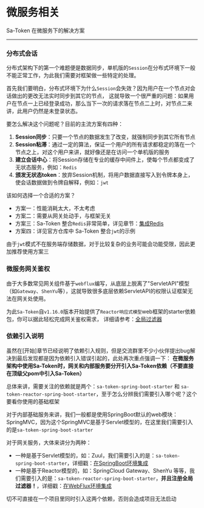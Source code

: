 # 微服务相关
Sa-Token 在微服务下的解决方案

---


### 分布式会话
分布式架构下的第一个难题便是数据同步，单机版的`Session`在分布式环境下一般不能正常工作，为此我们需要对框架做一些特定的处理。

首先我们要明白，分布式环境下为什么`Session`会失效？因为用户在一个节点对会话做出的更改无法实时同步到其它的节点，
这就导致一个很严重的问题：如果用户在节点一上已经登录成功，那么当下一次的请求落在节点二上时，对节点二来讲，此用户仍然是未登录状态。

要怎么解决这个问题呢？目前的主流方案有四种：
1. **Session同步**：只要一个节点的数据发生了改变，就强制同步到其它所有节点 
2. **Session粘滞**：通过一定的算法，保证一个用户的所有请求都稳定的落在一个节点之上，对这个用户来讲，就好像还是在访问一个单机版的服务
3. **建立会话中心**：将Session存储在专业的缓存中间件上，使每个节点都变成了无状态服务，例如：`Redis`
4. **颁发无状态token**：放弃Session机制，将用户数据直接写入到令牌本身上，使会话数据做到令牌自解释，例如：`jwt`

该如何选择一个合适的方案？
- 方案一：性能消耗太大，不太考虑
- 方案二：需要从网关处动手，与框架无关
- 方案三：Sa-Token 整合`Redis`非常简单，详见章节：[集成Redis](/up/integ-redis)
- 方案四：详见官方仓库中 Sa-Token 整合`jwt`的示例

由于`jwt`模式不在服务端存储数据，对于比较复杂的业务可能会功能受限，因此更加推荐使用方案三


### 微服务网关鉴权
由于大多数常见网关组件基于`webflux`编写，从底层上脱离了"ServletAPI"模型（如`Gateway`、`ShenYu`等），这就导致很多底层依赖ServletAPI的权限认证框架无法在网关处使用。

为此`Sa-Token`自`v1.16.0`版本开始提供了`Reactor响应式模型`web框架的starter依赖包，你可以据此轻松完成网关鉴权需求，
详细请参考：[全局过滤器](/up/global-filter)



### 依赖引入说明 

虽然在[开始]章节已经说明了依赖引入规则，但是交流群里不少小伙伴提出bug解决到最后发现都是因为依赖引入错误引起的，此处再次重点强调一下：
**在微服务架构中使用Sa-Token时，网关和内部服务要分开引入Sa-Token依赖（不要直接在顶级父pom中引入Sa-Token）**

总体来讲，需要关注的依赖就是两个：`sa-token-spring-boot-starter` 和 `sa-token-reactor-spring-boot-starter`，至于怎么分辨我们需要引入哪个呢？这个要看你使用的基础框架

对于内部基础服务来讲，我们一般都是使用SpringBoot默认的web模块：SpringMVC，因为这个SpringMVC是基于Servlet模型的，在这里我们需要引入的是`sa-token-spring-boot-starter`

对于网关服务，大体来讲分为两种：
- 一种是基于Servlet模型的，如：Zuul，我们需要引入的是：`sa-token-spring-boot-starter`，详细戳：[在SpringBoot环境集成](/start/example)
- 一种是基于Reactor模型的，如：SpringCloud Gateway、ShenYu 等等，我们需要引入的是：`sa-token-reactor-spring-boot-starter`，**并且注册全局过滤器！**，详细戳：[在WebFlux环境集成](/start/webflux-example)

切不可直接在一个项目里同时引入这两个依赖，否则会造成项目无法启动










